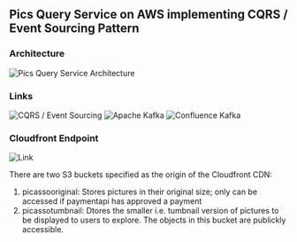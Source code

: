 ## Pics Query Service on AWS implementing CQRS / Event Sourcing Pattern

### Architecture
![Pics Query Service Architecture]()


### Links

![CQRS / Event Sourcing]()
![Apache Kafka]()
![Confluence Kafka]()

### Cloudfront Endpoint
![Link](http://d2krh5h0ip6hb6.cloudfront.net/*.jpg)

There are two S3 buckets specified as the origin of the Cloudfront CDN:
1. picassooriginal: Stores pictures in their original size; only can be accessed if paymentapi has approved a payment
2. picassotumbnail: Dtores the smaller i.e. tumbnail version of pictures to be displayed to users to explore. The objects in this bucket are publickly accessible.
